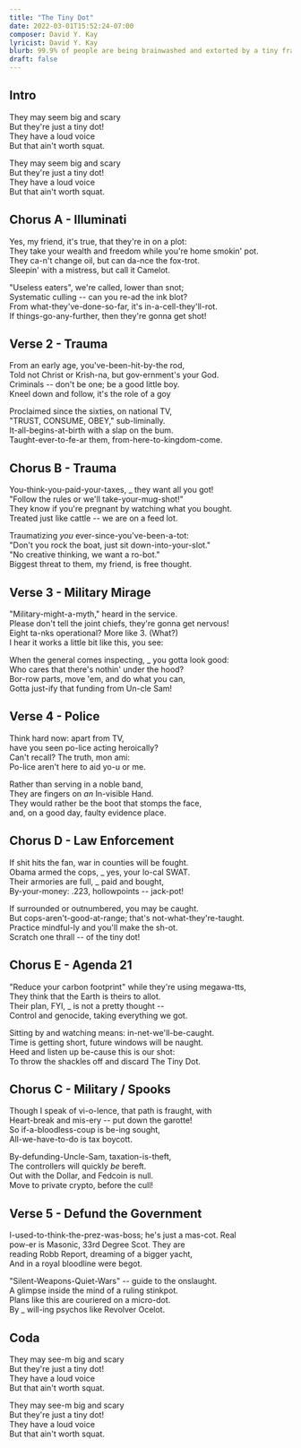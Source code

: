 ```yaml
---
title: "The Tiny Dot"
date: 2022-03-01T15:52:24-07:00
composer: David Y. Kay
lyricist: David Y. Kay
blurb: 99.9% of people are being brainwashed and extorted by a tiny fraction of the population.
draft: false
---
```


## Intro

They may seem big and scary  
But they're just a tiny dot!  
They have a loud voice  
But that ain't worth squat.  

They may seem big and scary  
But they're just a tiny dot!  
They have a loud voice  
But that ain't worth squat.  

## Chorus A - Illuminati

Yes, my friend, it's true, that they're in on a plot:  
They take your wealth and freedom while you're home smokin' pot.  
They ca-n't change oil, but can da-nce the fox-trot.  
Sleepin' with a mistress, but call it Camelot.  

"Useless eaters", we're called, lower than snot;  
Systematic culling -- can you re-ad the ink blot?  
From what-they've-done-so-far, it's in-a-cell-they'll-rot.  
If things-go-any-further, then they're gonna get shot!  

## Verse 2 - Trauma

From an early age, you've-been-hit-by-the rod,  
Told not Christ or Krish-na, but gov-ernment's your God.  
Criminals -- don't be one; be a good little boy.  
Kneel down and follow, it's the role of a goy  

Proclaimed since the sixties, on national TV,  
"TRUST, CONSUME, OBEY," sub-liminally.  
It-all-begins-at-birth with a slap on the bum.  
Taught-ever-to-fe-ar them, from-here-to-kingdom-come.  

## Chorus B - Trauma

You-think-you-paid-your-taxes, _ they want all you got!  
"Follow the rules or we'll take-your-mug-shot!"  
They know if you're pregnant by watching what you bought.  
Treated just like cattle -- we are on a feed lot.  

Traumatizing _you_ ever-since-you've-been-a-tot:  
"Don't you rock the boat, just sit down-into-your-slot."  
"No creative thinking, we want a ro-bot."  
Biggest threat to them, my friend, is free thought.  

## Verse 3 - Military Mirage

"Military-might-a-myth," heard in the service.  
Please don't tell the joint chiefs, they're gonna get nervous!  
Eight ta-nks operational? More like 3. (What?)  
I hear it works a little bit like this, you see:  

When the general comes inspecting, _ you gotta look good:  
Who cares that there's nothin' under the hood?  
Bor-row parts, move 'em, and do what you can,  
Gotta just-ify that funding from Un-cle Sam!  

## Verse 4 - Police

Think hard now: apart from TV,  
have you seen po-lice acting heroically?  
Can't recall? The truth, mon ami:  
Po-lice aren't here to aid yo-u or me.  

Rather than serving in a noble band,  
They are fingers on _an_ In-visible Hand.  
They would rather be the boot that stomps the face,  
and, on a good day, faulty evidence place.  

## Chorus D - Law Enforcement

If shit hits the fan, war in counties will be fought.  
Obama armed the cops, _ yes, your lo-cal SWAT.  
Their armories are full, _ paid and bought,  
By-your-money: .223, hollowpoints -- jack-pot!  

If surrounded or outnumbered, you may be caught.  
But cops-aren't-good-at-range; that's not-what-they're-taught.  
Practice mindful-ly and you'll make the sh-ot.  
Scratch one thrall -- of the tiny dot!  

## Chorus E - Agenda 21

"Reduce your carbon footprint" while they're using megawa-tts,  
They think that the Earth is theirs to allot.  
Their plan, FYI, _ is not a pretty thought --  
Control and genocide, taking everything we got.  

Sitting by and watching means: in-net-we'll-be-caught.  
Time is getting short, future windows will be naught.   
Heed and listen up be-cause this is our shot:  
To throw the shackles off and discard The Tiny Dot.  

## Chorus C - Military / Spooks

Though I speak of vi-o-lence, that path is fraught, with  
Heart-break and mis-ery -- put down the garotte!  
So if-a-bloodless-coup is be-ing sought,   
All-we-have-to-do is tax boycott.  

By-defunding-Uncle-Sam, taxation-is-theft,  
The controllers will quickly _be_ bereft.  
Out with the Dollar, and Fedcoin is null.  
Move to private crypto, before the cull!  
 
## Verse 5 - Defund the Government

I-used-to-think-the-prez-was-boss; he's just a mas-cot. Real   
pow-er is Masonic, 33rd Degree Scot.  They are   
reading Robb Report, dreaming of a bigger yacht,  
And in a royal bloodline were begot.  

"Silent-Weapons-Quiet-Wars" -- guide to the onslaught.  
A glimpse inside the mind of a ruling stinkpot.  
Plans like this are couriered on a micro-dot.   
By _ will-ing psychos like Revolver Ocelot.  

## Coda

They may see-m big and scary  
But they're just a tiny dot!  
They have a loud voice  
But that ain't worth squat.  

They may see-m big and scary  
But they're just a tiny dot!  
They have a loud voice  
But that ain't worth squat.  
